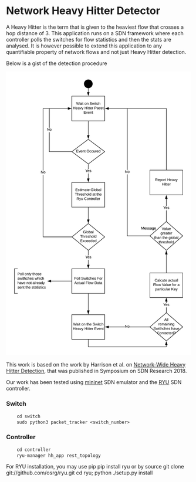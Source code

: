 # Network Heavy Hitter Detector
A Heavy Hitter is the term that is given to the heaviest flow that crosses a hop distance of 3. This application runs on a SDN framework where each controller polls the switches for flow statistics and then the stats are analysed.
It is however possible to extend this application to any quantifiable property of network flows and not just Heavy Hitter detection. 

Below is a gist of the detection procedure

![HH_App](/images/heavy_hitter.png)

This work is based on the work by Harrison et al. on [Network-Wide Heavy Hitter Detection](https://dl.acm.org/doi/abs/10.1145/3185467.3185476), that was published in Symposium on SDN Research 2018.

Our work has been tested using [mininet](http://mininet.org/) SDN emulator and the [RYU](https://osrg.github.io/ryu/) SDN controller. 

### Switch

        cd switch
        sudo python3 packet_tracker <switch_number>

### Controller

        cd controller
        ryu-manager hh_app rest_topology
For RYU installation, you may use pip
        pip install ryu
or by source
        git clone git://github.com/osrg/ryu.git
        cd ryu; python ./setup.py install